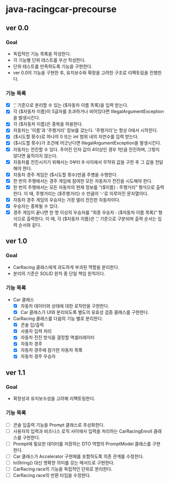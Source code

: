 # java-racingcar-precourse

## ver 0.0

### Goal

- 독립적인 기능 목록을 작성한다.
- 각 기능별 단위 테스트를 우선 작성한다.
- 단위 테스트를 만족하도록 기능을 구현한다.
- ver 0.0의 기능을 구현한 후, 유지보수와 확장을 고려한 구조로 리팩토링을 진행한다.

### 기능 목록

-[x] ‘,’ 기준으로 분리할 수 있는 {\$자동차 이름 목록}을 입력 받는다.
-[x] 각 {\$자동차 이름}이 5글자를 초과하거나 비어있다면 IllegalArgumentException을 발생시킨다.
-[x] 각 {\$자동차 이름}은 중복을 허용한다.
-[x] 자동차는 '이름'과 '주행거리' 정보를 갖는다. '주행거리'는 항상 0에서 시작한다.
-[x] {\$시도할 횟수}로 하나의 0 또는 int 범위 내의 자연수를 입력 받는다.
-[x] {\$시도할 횟수}가 조건에 어긋난다면 IllegalArgumentException을 발생시킨다.
-[x] 자동차는 전진할 수 있다. 주어진 인자 값이 4이상인 경우 1만큼 전진하며, 그렇지 않다면 움직이지 않는다.
-[x] 자동차를 전진시키기 위해서는 0부터 9 사이에서 무작위 값을 구한 후 그 값을 전달해야 한다.
-[x] 자동차 경주 게임은 {\$시도할 횟수}만큼 주행을 수행한다.
-[x] 한 번의 주행에서는 경주 게임에 참여한 모든 자동차가 전진을 시도해야 한다.
-[x] 한 번의 주행에서는 모든 자동차의 현재 정보를 “{\$이름} : 주행거리“ 형식으로 출력한다. 이 때, 주행거리는 {\$주행거리} 수 만큼의 ‘-’로 이루어진 문자열이다.
-[x] 자동차 경주 게임의 우승자는 가장 멀리 전진한 자동차이다.
-[x] 우승자는 중복될 수 있다.
-[x] 경주 게임이 끝나면 한 명 이상의 우승자를 “최종 우승자 : {\$자동차 이름 목록}“ 형식으로 출력한다. 이 때, 각 {\$자동차 이름}은 ‘,’ 기준으로 구분되며 출력 순서는 입력 순서와 같다.

## ver 1.0

### Goal

- CarRacing 클래스에게 과도하게 부과된 역할을 분리한다.
- 분리의 기준은 SOLID 원칙 중 단일 책임 원칙이다.

### 기능 목록

- Car 클래스
    - [x] 자동차 데이터와 상태에 대한 로직만을 구현한다.
    - [x] Car 클래스가 UI와 분리되도록 별도의 유효성 검증 클래스를 구현한다.
- CarRacing 클래스를 다음의 기능 별로 분리한다.
    - [x] 콘솔 입/출력
    - [x] 사용자 입력 처리
    - [x] 자동차 전진 방식을 결정할 액셀러레이터
    - [x] 자동차 경주
    - [x] 자동차 경주에 참가한 자동차 목록
    - [x] 자동차 경주 우승자

## ver 1.1

### Goal

- 확장성과 유지보수성을 고려해 리팩토링한다.

### 기능 목록

- [ ] 콘솔 입출력 기능을 Prompt 클래스로 추상화한다.
- [ ] 사용자의 입력과 비즈니스 로직 사이에서 입력을 처리하는 CarRacingEnroll 클래스를 구현한다.
- [ ] Prompt에 필요한 데이터를 저장하는 DTO 역할의 PromptModel 클래스를 구현한다.
- [ ] Car 클래스가 Accelerator 구현체를 포함하도록 의존 관계를 수정한다.
- [ ] toString() 대신 명확한 의미를 갖는 메서드로 구현한다.
- [ ] CarRacing.race의 기능을 독립적인 단위로 분리한다.
- [ ] CarRacing.race의 반환 타입을 수정한다.
